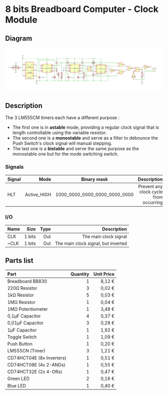 # 8 bits Breadboard Computer - Clock Module

## Diagram
<img src="schematics/clock.png">

## Description
The 3 LM555CM timers each have a different purpose :
- The first one is in **astable** mode, providing a regular clock signal that is length controllable using the variable resistor.
- The second one is a **monostable** and serve as a filter to debounce the Push Switch's clock signal will manual stepping.
- The last one is a **bistable** and serve the same purpose as the monostable one but for the mode switching switch.

### Signals
| Signal |        Mode |          Binary mask          |                                 Description |
|:-------|------------:|:-----------------------------:|--------------------------------------------:|
| HLT    | Active_HIGH | 1000_0000_0000_0000_0000_0000 |      Prevent any clock cycle from occurring |

### I/O
| Name |   Size |     Type |                         Description |
|:-----|-------:|---------:|------------------------------------:|
| CLK  | 1 bits |      Out |               The main clock signal |
| ~CLK | 1 bits |      Out | The main clock signal, but inverted |


## Parts list
| Part                       | Quantity | Unit Price |
|:---------------------------|---------:|-----------:|
| Breadboard BB830           |        1 |     8,12 € |
| 220Ω Resistor              |        3 |     0,02 € |
| 1kΩ Resistor               |        5 |     0,03 € |
| 1MΩ Resistor               |        1 |     0,04 € |
| 1MΩ Potentiometer          |        1 |     3,48 € |
| 0,1µF Capacitor            |        4 |     0,37 € |
| 0,01µF Capacitor           |        3 |     0,28 € |
| 1µF Capacitor              |        1 |     1,92 € |
| Toggle Switch              |        1 |     1,09 € |
| Push Button                |        1 |     0,20 € |
| LM555CN (Timer)            |        3 |     1,21 € |
| CD74HCT04E (8x Inverters)  |        1 |     0,51 € |
| CD74HCT08E (4x 2-ANDs)     |        1 |     0,55 € |
| CD74HCT32E (2x 4-ORs)      |        1 |     0,47 € |
| Green LED                  |        2 |     0,16 € |
| Blue LED                   |        1 |     0,40 € |
